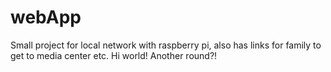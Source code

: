# webApp
Small project for local network with raspberry pi, also has links for family to get to media center etc.
Hi world!
Another round?!
